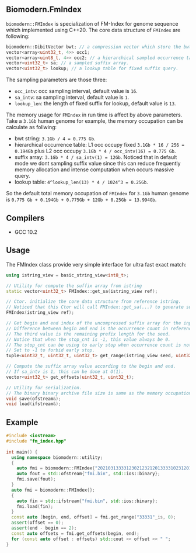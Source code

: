 ## Biomodern.FmIndex
`biomodern::FMIndex` is specialization of FM-Index for genome sequence which implemented using C++20. The core data structure of `FMIndex` are following:

```cpp
biomodern::DibitVector bwt; // a compression vector which store the bwt.
vector<array<uint32_t, 4>> occ1;
vector<array<uint8_t, 4>> occ2; // a hierarchical sampled occurrence table.
vector<uint32_t> sa; // a sampled suffix array.
vector<uint32_t> lookup; // a lookup table for fixed suffix query.
```

The sampling parameters are those three:
- `occ_intv`: occ sampling interval, default value is `16`.
- `sa_intv`: sa sampling interval, default value is `1`.
- `lookup_len`: the length of fixed suffix for lookup, default value is `13`.

The memory usage for `FMIndex` in run time is affect by above parameters. Take a `3.1Gb` human genome for example, the memory occupation can be calculate as follwing:
- bwt string: `3.1Gb / 4 = 0.775 Gb`.
- hierarchical occurrence table: L1 occ occupy fixed `3.1Gb * 16 / 256 = 0.194Gb` plus L2 occ occupy `3.1Gb * 4 / occ_intv(16) = 0.775 Gb`.
- suffix array: `3.1Gb * 4 / sa_intv(1) = 12Gb`. Noticed that in default mode we dont sampling suffix value since this can reduce frequently memory allocation and intense computation when occurs massive query.
- lookup table: `4^lookup_len(13) * 4 / 1024^3 = 0.25Gb`.

So the default total memory occupation of `FMIndex` for `3.1Gb` human genome is `0.775 Gb + 0.194Gb + 0.775Gb + 12Gb + 0.25Gb = 13.994Gb`.

## Compilers
- GCC 10.2

## Usage
The FMIndex class provide very simple interface for ultra fast exact match:
```cpp
using istring_view = basic_string_view<int8_t>;

// Utility for compute the suffix array from istring
static vector<uint32_t> FMIndex::get_sa(istring_view ref);

// Ctor. initialize the core data structure from reference istring. 
// Noticed that this Ctor will call FMIndex::get_sa(...) to generate suffix array.
FMIndex(istring_view ref);

// Get begin and end index of the uncompressed suffix array for the input seed.
// Difference between begin and end is the occurrence count in reference.
// The third value is the remaining prefix length for the seed. 
// Notice that when the stop_cnt is -1, this value always be 0.
// The stop_cnt can be using to early stop when occurrence count is not greater than the value.
// Set to -1 to forbid early stop.
tuple<uint32_t, uint32_t, uint32_t> get_range(istring_view seed, uint32_t stop_cnt);

// Compute the suffix array value according to the begin and end. 
// If sa_intv is 1, this can be done at O(1).
vector<uint32_t> get_offsets(uint32_t, uint32_t);

// Utility for serialization. 
// The binary binary archive file size is same as the memory occupation in run time.
void save(ofstream&);
void load(ifstream&);
```

## Example
```cpp
#include <iostream>
#include "fm_index.hpp"
  
int main() {
  using namespace biomodern::utility;
  {
    auto fmi = biomodern::FMIndex{"202103133331230212321201333310231201"_is};
    auto fout = std::ofstream{"fmi.bin", std::ios::binary};
    fmi.save(fout);
  }
  auto fmi = biomodern::FMIndex{};
  {
    auto fin = std::ifstream{"fmi.bin", std::ios::binary};
    fmi.load(fin);
  }
  const auto [begin, end, offset] = fmi.get_range("33331"_is, 0);
  assert(offset == 0);
  assert(end - begin == 2);
  const auto offsets = fmi.get_offsets(begin, end);
  for (const auto offset : offsets) std::cout << offset << " ";
}
```

